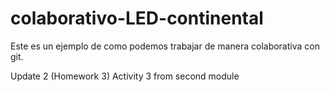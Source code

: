 # colaborativo-LED-continental

Este es un ejemplo de como podemos trabajar de manera colaborativa con git.

Update 2 (Homework 3)
Activity 3 from second module
